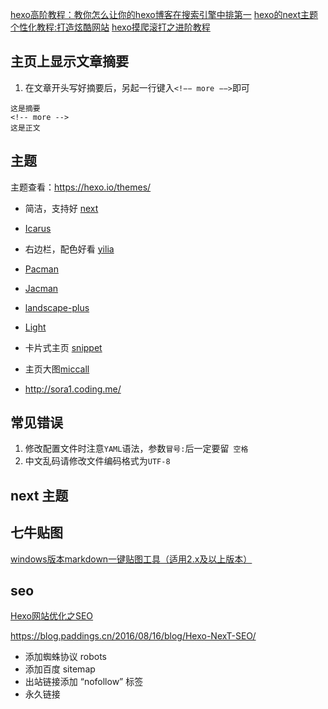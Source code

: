 

[hexo高阶教程：教你怎么让你的hexo博客在搜索引擎中排第一](https://juejin.im/post/590b451a0ce46300588c43a0)
[hexo的next主题个性化教程:打造炫酷网站](http://www.jianshu.com/p/f054333ac9e6)
[hexo摸爬滚打之进阶教程](http://www.aichengxu.com/data/24652450.htm)

## 主页上显示文章摘要

1. 在文章开头写好摘要后，另起一行键入`<!−− more −−>`即可

```
这是摘要
<!-- more -->
这是正文
```

## 主题

主题查看：https://hexo.io/themes/

* 简洁，支持好 [next](https://github.com/iissnan/hexo-theme-next)
* [Icarus](http://blog.zhangruipeng.me/hexo-theme-icarus/)
* 右边栏，配色好看 [yilia](https://github.com/litten/hexo-theme-yilia)
* [Pacman](https://github.com/A-limon/pacman)
* [Jacman](https://github.com/wuchong/jacman)
* [landscape-plus](https://github.com/xiangming/landscape-plus)
* [Light](https://github.com/hexojs/hexo-theme-light)
* 卡片式主页 [snippet](https://github.com/shenliyang/hexo-theme-snippet)

* 主页大图[miccall](http://miccall.tech/)
* http://sora1.coding.me/

## 常见错误

1. 修改配置文件时注意`YAML`语法，参数`冒号:`后一定要留` 空格`
2. 中文乱码请修改文件编码格式为`UTF-8`

## next 主题


## 七牛贴图

[windows版本markdown一键贴图工具（适用2.x及以上版本）](http://jverson.com/2017/05/28/qiniu-image-v2/)

## seo

[Hexo网站优化之SEO](http://www.jeyzhang.com/hexo-website-seo.html)

https://blog.paddings.cn/2016/08/16/blog/Hexo-NexT-SEO/
* 添加蜘蛛协议 robots
* 添加百度 sitemap
* 出站链接添加 “nofollow” 标签
* 永久链接

